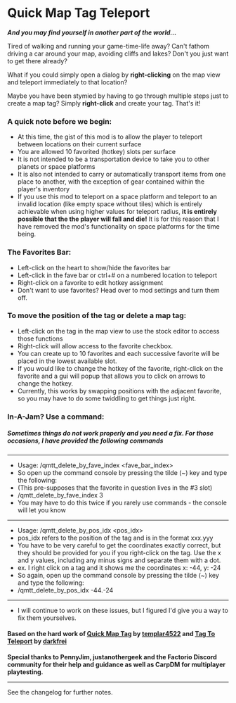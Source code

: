 # Quick Map Tag Teleport

**_And you may find yourself in another part of the world..._**


Tired of walking and running your game-time-life away? 
Can't fathom driving a car around your map, avoiding cliffs and lakes? 
Don't you just want to get there already?

What if you could simply open a dialog by **right-clicking** on the map view and teleport immediately to that location? 

Maybe you have been stymied by having to go through multiple steps just to create a map tag? 
Simply **right-click** and create your tag. That's it!

### A quick note before we begin:
- At this time, the gist of this mod is to allow the player to teleport between locations on their current surface
- You are allowed 10 favorited (hotkey) slots per surface
- It is not intended to be a transportation device to take you to other planets or space platforms
- It is also not intended to carry or automatically transport items from one place to another, with the exception of gear contained within the player's inventory
- If you use this mod to teleport on a space platform and teleport to an invalid location (like empty space without tiles) which is entirely achievable when using higher values for teleport radius, **it is entirely possible that the the player will fall and die!** It is for this reason that I have removed the mod's functionality on space platforms for the time being.

### The Favorites Bar:
- Left-click on the heart to show/hide the favorites bar 
- Left-click in the fave bar or ctrl+# on a numbered location to teleport
- Right-click on a favorite to edit hotkey assignment
- Don't want to use favorites? Head over to mod settings and turn them off.

### To move the position of the tag or delete a map tag:
- Left-click on the tag in the map view to use the stock editor to access those functions
- Right-click will allow access to the favorite checkbox.
- You can create up to 10 favorites and each successive favorite will be placed in the lowest available slot.
- If you would like to change the hotkey of the favorite, right-click on the favorite and a gui will popup that allows you to click on arrows to change the hotkey. 
- Currently, this works by swapping positions with the adjacent favorite, so you may have to do some twiddling to get things just right.

### In-A-Jam? Use a command:

##### Sometimes things do not work properly and you need a fix. For those occasions, I have provided the following commands
-----  
- Usage: /qmtt_delete_by_fave_index <fave_bar_index>
- So open up the command console by pressing the tilde (~) key and type the following: 
- (This pre-supposes that the favorite in question lives in the #3 slot)
- /qmtt_delete_by_fave_index 3
- You may have to do this twice if you rarely use commands - the console will let you know
-----  
- Usage: /qmtt_delete_by_pos_idx <pos_idx>
- pos_idx refers to the position of the tag and is in the format xxx.yyy
- You have to be very careful to get the coordinates exactly correct, but they should be provided for you if you right-click on the tag. Use the x and y values, including any minus signs and separate them with a dot.
- ex. I right click on a tag and it shows me the coordinates x: -44, y: -24
- So again, open up the command console by pressing the tilde (~) key and type the following:
- /qmtt_delete_by_pos_idx -44.-24
-----  
- I will continue to work on these issues, but I figured I'd give you a way to fix them yourselves.


#### Based on the hard work of [Quick Map Tag](https://mods.factorio.com/mod/QuickMapTag) by **[templar4522](https://mods.factorio.com/user/templar4522)** and [Tag To Teleport](https://mods.factorio.com/mod/TagToTeleport) by **[darkfrei](https://mods.factorio.com/user/darkfrei)** 

__Special thanks to PennyJim, justanothergeek and the Factorio Discord community for their help and guidance as well as CarpDM for multiplayer playtesting.__

-----  
See the changelog for further notes.
